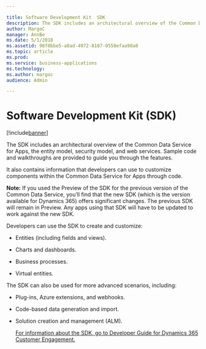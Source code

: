 ```yaml
---

title: Software Development Kit  SDK 
description: The SDK includes an architectural overview of the Common Data Service for Apps, the entity model, security model, and web services.
author: MargoC
manager: AnnBe
ms.date: 5/1/2018
ms.assetid: 98f0bbe5-a8ad-4972-8107-0558efaa98a0
ms.topic: article
ms.prod: 
ms.service: business-applications
ms.technology: 
ms.author: margoc
audience: Admin

---
```

#  Software Development Kit (SDK)




[!include[banner](../../../includes/banner.md)]

The SDK includes an architectural overview of the Common Data Service for Apps,
the entity model, security model, and web services. Sample code and walkthroughs
are provided to guide you through the features.

It also contains information that developers can use to customize components
within the Common Data Service for Apps through code.

**Note:** If you used the Preview of the SDK for the previous version of the
Common Data Service, you’ll find that the new SDK (which is the version
available for Dynamics 365) offers significant changes. The previous SDK will
remain in Preview. Any apps using that SDK will have to be updated to work
against the new SDK.

Developers can use the SDK to create and customize:

-   Entities (including fields and views).

-   Charts and dashboards.

-   Business processes.

-   Virtual entities.

The SDK can also be used for more advanced scenarios, including:

-   Plug-ins, Azure extensions, and webhooks.

-   Code-based data generation and import.

-   Solution creation and management (ALM). 

    [For information about the SDK, go to Developer Guide for Dynamics 365
    Customer
    Engagement.](https://docs.microsoft.com/en-us/dynamics365/customer-engagement/developer/developer-guide)
